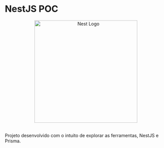 # NestJS POC

<p align="center">
  <a href="http://nestjs.com/" target="blank"><img src="https://nestjs.com/img/logo_text.svg" width="320" alt="Nest Logo" /></a>
</p>

<br />
Projeto desenvolvido com o intuito de explorar as ferramentas, NestJS e Prisma.